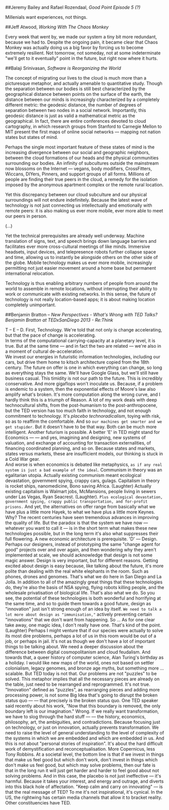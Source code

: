 ##Jeremy Bailey and Rafael Rozendaal, _Good Point Episode 5 (?)_

Millenials want experiences, not things.

##Jeff Atwood, _Working With The Chaos Monkey_

Every week that went by, we made our system a tiny bit more redundant, because we had to. Despite the ongoing pain, it became clear that Chaos Monkey was actually doing us a big favor by forcing us to become extremely resilient. Not tomorrow, not someday, not at some indeterminate "we'll get to it eventually" point in the future, but right now where it hurts.



##Balaji Srinivasan, _Software is Reorganizing the World_

The concept of migrating our lives to the cloud is much more than a picturesque metaphor, and actually amenable to quantitative study. Though the separation between our bodies is still best characterized by the geographical distance between points on the surface of the earth, the distance between our minds is increasingly characterized by a completely different metric: the geodesic distance, the number of degrees of separation between two nodes in a social network. Importantly, this geodesic distance is just as valid a mathematical metric as the geographical. In fact, there are entire conferences devoted to cloud cartography, in which research groups from Stanford to Carnegie Mellon to MIT present the first maps of online social networks — mapping not nation states but states of mind.

Perhaps the single most important feature of these states of mind is the increasing divergence between our social and geographic neighbors, between the cloud formations of our heads and the physical communities surrounding our bodies. An infinity of subcultures outside the mainstream now blossoms on the Internet — vegans, body modifiers, CrossFitters, Wiccans, DIYers, Pinners, and support groups of all forms. Millions of people are finding their true peers in the cloud, a remedy for the isolation imposed by the anonymous apartment complex or the remote rural location.

Yet this discrepancy between our cloud subculture and our physical surroundings will not endure indefinitely. Because the latest wave of technology is not just connecting us intellectually and emotionally with remote peers: it is also making us ever more mobile, ever more able to meet our peers in person.

(...)

Yet the technical prerequisites are already well underway. Machine translation of signs, text, and speech brings down language barriers and facilitates ever more cross-cultural meetings of like minds. Immersive headsets, input devices, and telepresence robots further collapse space and time, allowing us to instantly be alongside others on the other side of the globe. Mobile technology makes us ever more mobile, increasingly permitting not just easier movement around a home base but permanent international relocation.

Technology is thus enabling arbitrary numbers of people from around the world to assemble in remote locations, without interrupting their ability to work or communicate with existing networks. In this sense, the future of technology is not really location-based apps; it is about making location completely unimportant.




##Benjamin Bratton – _New Perspectives - What's Wrong with TED Talks? Benjamin Bratton at TEDxSanDiego 2013 - Re:Think_

T – E – D. 
First, Technology. We're told that not only is change  accelerating, but that the pace of change  is accelerating.  
In terms of the computational carrying-capacity at a planetary level, it is true. But at the same time — and in fact the two are related — we're also in a moment of cultural de-acceleration.  
We invest our energies in futuristic information technologies, including our cars, but drive them home to kitsch architecture copied from the 18th century. The future on offer is one in which everything can change, so long as everything stays the same. We'll have Google Glass, but we'll still have business casual. This timidity is not our path to the future. This is incredibly conservative. And more gigaflops won't inoculate us. Because, if a problem is endemic to a system, then the exponential effects of Moore's law also amplify what's broken. It's more computation along the wrong curve, and I hardly think this is a triumph of Reason. 
A lot of my work deals with deep technocultural shifts, from the post-humanism to the post-anthropocene, but the TED version has too much faith in technology, and not enough commitment to technology. It's _placebo technoradicalism_, toying with risk, so as to reaffirm the comfortable. And so `our machines get smarter and we get stupider`. But it doesn't have to be that way. Both can be much more intelligent. Another futurism is possible. A better 'E' in TED might stand for Economics — — and yes, imagining and designing, new systems of valuation, and exchange of accounting for  transaction externalities, of financing coordinated planning,  and so on. Because states and markets, states versus markets, these are insufficient models, our thinking is stuck in a Cold War gear.  
And worse is when economics is debated like metaphysics, `as if any real system is just a bad example of the ideal`. 
Communism in theory was an egalitarian utopia. Actually existing communism meant ecological devastation, government spying, crappy cars, gulags. 
Capitalism in theory is rocket ships, nanomedicine, Bono saving Africa. (Laughter) 
Actually existing capitalism is Walmart jobs, McMansions, people living in sewers under Las Vegas, Ryan Seacrest. (Laughter).
`Plus ecological devastation, government spying, crappy public transportation, and for-profit prisons.` And yet, the alternatives on offer range from basically what we have plus a little more Hayek, to what we have plus a little more Keynes. Why? The recent centuries have seen tremendous advances in improving the quality of life. But the paradox is that the system we have now — whatever you want to call it — is in the short term what makes these new technologies possible, but in the long term it's also what suppresses their full flowering. A new economic architecture is prerequisite. 
'D' — Design. Perhaps our designers, instead of prototyping the same "change agent for good" projects over and over again, and then wondering why they aren't implemented at scale, we should acknowledge that design is not some magic answer. Design is very important, but for different reasons. 
Getting excited about design is easy because, like talking about the future, it's more polite than dealing with the real white elephants in the room. Such as phones, drones and genomes. That's what we do here in San Diego and La Jolla. In addition to all of the amazingly  great things that these technologies do, they're also the basis of NSA spying, flying robots killing people, and the wholesale privatisation of biological life. That's also what we do. 
So you see, the potential of these technologies is both wonderful and horrifying at the same time, and so to guide them towards a good future, design as "innovation" just isn't strong enough of an idea by itself. 
`We need to talk a lot more about design as "immunisation,"` actively preventing certain "innovations" that we don't want from happening. So ... As for one clear take away, one magic idea, I don't really have one. That's kind of the point. 
(Laughter) Perhaps I might venture that if our species were actually to solve its most dire problems, perhaps a lot of us in this room would be out of a job, or perhaps in jail. It's not as though we don't have a lot of important things to be talking about. We need a deeper discussion about the difference between digital cosmopolitanism and cloud feudalism. And towards that, a queer history of computer science, Alan Turing's birthday as a holiday. 
I would like new maps of the world, ones not based on settler colonialism, legacy genomes, and bronze age myths, but something more … scalable. But TED today is not that. Our problems are not "puzzles" to be solved. This metaphor implies that all the necessary pieces are already on the table, just need to be rearranged and reprogrammed. It's not true. "Innovation" defined as "puzzles", as rearranging pieces and adding more processing power, is not some Big Idea that's going to disrupt the broken status quo — — that precisely is the broken status quo. One TED speaker said recently about his work, "Now that this boundary is removed, the only boundary left is our imagination." Wrong. If we really want transformation, we have to slog through the hard stuff — — the history, economics, philosophy, art, the ambiguities, and contradictions. Because focusing just on technology, or just on innovation, actually prevents transformation. We need to raise the level of general understanding to the level of complexity of the systems in which we are embedded and which are embedded in us. And this is not about "personal stories of inspiration". It's about the hard difficult work of demystification and reconceptualisation. More Copernicus, less Tony Robbins. At a societal level, the bottom line is that if we invest in things that make us feel good but which don't work, don't invest in things which don't make us feel good, but which may solve problems, then our fate is that in the long run it will just get harder and harder to feel good about not solving problems. And in this case, the placebo is not just ineffective — it's harmful. Because it takes your interest, and energy and outrage, and diverts into this black hole  of affectation. "Keep calm and carry on innovating" — is that the real message of TED? To me it's not inspirational, it's cynical. In the US, the rightwing has certain media channels that allow it to bracket reality. Other constituencies have TED.